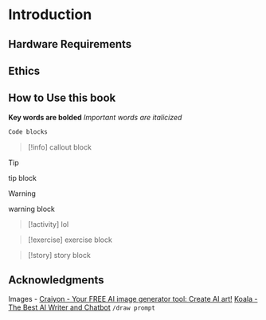# Introduction

## Hardware Requirements

## Ethics

## How to Use this book

**Key words are bolded**
*Important words are italicized* 

```js
Code blocks
```


> [!info]
callout block

> [!tip]
> tip block

> [!warning]
> warning block

> [!activity]
> lol

> [!exercise]
> exercise block

> [!story]
> story block

## Acknowledgments
Images - [Craiyon - Your FREE AI image generator tool: Create AI art!](https://www.craiyon.com/)
[Koala - The Best AI Writer and Chatbot](https://koala.sh/chat) `/draw prompt`
